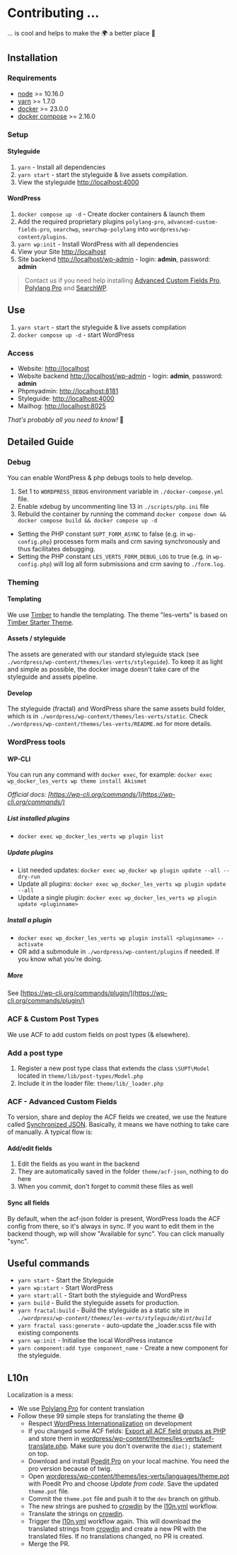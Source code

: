 # Contributing ...

... is cool and helps to make the 🌍 a better place 🤩

## Installation

### Requirements

* [node](https://nodejs.org/) >= 10.16.0
* [yarn](https://yarnpkg.com) >= 1.7.0
* [docker](https://www.docker.com/) >= 23.0.0
* [docker compose](https://docs.docker.com/compose/) >= 2.16.0

### Setup

#### Styleguide

1. `yarn` - Install all dependencies
1. `yarn start` - start the styleguide & live assets compilation.
1. View the styleguide [http://localhost:4000](http://localhost:4000)

#### WordPress

1. `docker compose up -d` - Create docker containers & launch them
1. Add the required proprietary plugins `polylang-pro`, `advanced-custom-fields-pro`, `searchwp`, `searchwp-polylang`
   into `wordpress/wp-content/plugins`.
1. `yarn wp:init` - Install WordPress with all dependencies
1. View your Site [http://localhost](http://localhost)
1. Site backend [http://localhost/wp-admin](http://localhost/wp-admin/) - login: **admin**, password: **admin**

> Contact us if you need help installing [Advanced Custom Fields Pro](https://www.advancedcustomfields.com/pro/),
[Polylang Pro](https://polylang.pro/) and [SearchWP](https://searchwp.com/).

## Use

1. `yarn start` - start the styleguide & live assets compilation
2. `docker compose up -d` - start WordPress

### Access

* Website: [http://localhost](http://localhost)
* Website backend [http://localhost/wp-admin](http://localhost/wp-admin/) - login: **admin**, password: **admin**
* Phpmyadmin: [http://localhost:8181](http://localhost:8181)
* Styleguide: [http://localhost:4000](http://localhost:4000)
* Mailhog: [http://localhost:8025](http://localhost:8025)

_That's probably all you need to know!_ 🍻

## Detailed Guide

### Debug

You can enable WordPress & php debugs tools to help develop.

1. Set 1 to `WORDPRESS_DEBUG` environment variable in `./docker-compose.yml` file.
1. Enable xdebug by uncommenting line 13 in `./scripts/php.ini` file
1. Rebuild the container by running the command `docker compose down && docker compose build && docker compose up -d`

- Setting the PHP constant `SUPT_FORM_ASYNC` to false (e.g. in `wp-config.php`) processes form mails and crm saving
  synchronously and thus facilitates debugging.
- Setting the PHP constant `LES_VERTS_FORM_DEBUG_LOG` to true (e.g. in `wp-config.php`) will log all form submissions
  and crm saving to `./form.log`.

### Theming

#### Templating

We use [Timber](http://upstatement.com/timber/) to handle the templating.
The theme "les-verts" is based on [Timber Starter Theme](https://github.com/timber/starter-theme).

#### Assets / styleguide

The assets are generated with our standard styleguide stack (see `./wordpress/wp-content/themes/les-verts/styleguide`).
To keep it as light and simple as possible, the docker image doesn't take care of the styleguide and assets pipeline.

#### Develop

The styleguide (fractal) and WordPress share the same assets build folder, which is in
`./wordpress/wp-content/themes/les-verts/static`.
Check `./wordpress/wp-content/themes/les-verts/README.md` for more details.

### WordPress tools

#### WP-CLI

You can run any command with `docker exec`, for example:
`docker exec wp_docker_les_verts wp theme install Akismet`

_Official docs: [https://wp-cli.org/commands/](https://wp-cli.org/commands/)_

##### List installed plugins

* `docker exec wp_docker_les_verts wp plugin list`

##### Update plugins

* List needed updates:
  `docker exec wp_docker wp plugin update --all --dry-run`
* Update all plugins:
  `docker exec wp_docker_les_verts wp plugin update --all`
* Update a single plugin:
  `docker exec wp_docker_les_verts wp plugin update <pluginname>`

##### Install a plugin

* `docker exec wp_docker_les_verts wp plugin install <pluginname> --activate`
* OR add a submodule in `./wordpress/wp-content/plugins` if needed. If you know what you're doing.

##### More

See [https://wp-cli.org/commands/plugin/](https://wp-cli.org/commands/plugin/)

### ACF & Custom Post Types

We use ACF to add custom fields on post types (& elsewhere).

### Add a post type

1. Register a new post type class that extends the class `\SUPT\Model` located in `theme/lib/post-types/Model.php`
1. Include it in the loader file: `theme/lib/_loader.php`

### ACF - Advanced Custom Fields

To version, share and deploy the ACF fields we created, we use the feature
called [Synchronized JSON](https://www.advancedcustomfields.com/resources/synchronized-json/).
Basically, it means we have nothing to take care of manually. A typical flow is:

#### Add/edit fields

1. Edit the fields as you want in the backend
1. They are automatically saved in the folder `theme/acf-json`, nothing to do here
1. When you commit, don't forget to commit these files as well

#### Sync all fields

By default, when the acf-json folder is present, WordPress loads the ACF config from there, so it's always in sync.
If you want to edit them in the backend though, wp will show "Available for sync". You can click manually "sync".

## Useful commands

* `yarn start` - Start the Styleguide
* `yarn wp:start` - Start WordPress
* `yarn start:all` - Start both the styleguide and WordPress
* `yarn build` - Build the styleguide assets for production.
* `yarn fractal:build` - Build the styleguide as a static site in
  _`./wordpress/wp-content/themes/les-verts/styleguide/dist/build`_
* `yarn fractal sass:generate` - auto-update the _loader.scss file with existing components
* `yarn wp:init` - Initialise the local WordPress instance
* `yarn component:add type component_name` - Create a new component for the styleguide.

## L10n

Localization is a mess:

- We use [Polylang Pro](https://polylang.pro/) for content translation
- Follow these 99 simple steps for translating the theme 😅
  - Respect [WordPress Internationalization](https://developer.wordpress.org/apis/internationalization/) on development
  - If you changed some ACF fields:
    [Export all ACF field groups as PHP](http://localhost/wp-admin/edit.php?post_type=acf-field-group&page=acf-tools)
    and store them in
    [wordpress/wp-content/themes/les-verts/acf-translate.php](wordpress/wp-content/themes/les-verts/acf-translate.php).
    Make sure you don't overwrite the `die();` statement on top.
  - Download and install [Poedit Pro](https://poedit.net/pro) on your local machine. You need the pro version because of
    twig.
  - Open
    [wordpress/wp-content/themes/les-verts/languages/theme.pot](wordpress/wp-content/themes/les-verts/languages/theme.pot)
    with Poedit Pro and choose _Update from code_. Save the updated `theme.pot` file.
  - Commit the `theme.pot` file and push it to the `dev` branch on github.
  - The new strings are pushed to [crowdin](https://crowdin.com/project/2018gruenech) by
    the [l10n.yml](.github/workflows/l10n.yml)
    workflow.
  - Translate the strings on [crowdin](https://crowdin.com/project/2018gruenech).
  - Trigger the [l10n.yml](.github/workflows/l10n.yml) workflow again. This will download the translated strings from
    [crowdin](https://crowdin.com/project/2018gruenech) and create a new PR with the translated files. If no
    translations changed, no PR is created.
  - Merge the PR.
  
